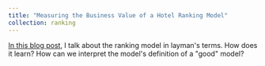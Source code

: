 ```yaml
---
title: "Measuring the Business Value of a Hotel Ranking Model"
collection: ranking
---
```


[In this blog post](https://medium.com/rocket-travel/measuring-the-business-value-of-a-hotel-ranking-model-c4396531b26e), I talk about the ranking model in layman's terms. How does it learn? How can we interpret the model's definition of a "good" model?